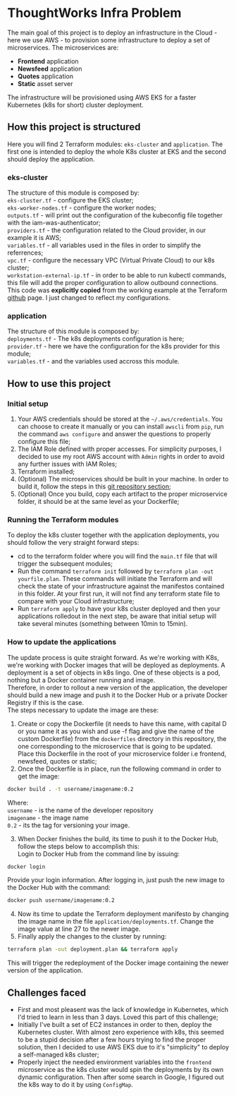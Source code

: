 # ThoughtWorks Infra Problem

The main goal of this project is to deploy an infrastructure in the Cloud - here we use AWS - to provision some infrastructure to deploy a set of microservices. The microservices are:
* __Frontend__ application
* __Newsfeed__ application
* __Quotes__ application
* __Static__ asset server

The infrastructure will be provisioned using AWS EKS for a faster Kubernetes (k8s for short) cluster deployment.

## How this project is structured

Here you will find 2 Terraform modules: `eks-cluster` and `application`. The first one is intended to deploy the whole K8s cluster at EKS and the second should deploy the application.

### eks-cluster  
The structure of this module is composed by:  
`eks-cluster.tf` - configure the EKS cluster;  
`eks-worker-nodes.tf` - configure the worker nodes;  
`outputs.tf` - will print out the configuration of the kubeconfig file together with the iam-was-authenticator;   
`providers.tf` - the configuration related to the Cloud provider, in our example it is AWS;   
`variables.tf` - all variables used in the files in order to simplify the referrences;  
`vpc.tf` - configure the necessary VPC (Virtual Private Cloud) to our k8s cluster;  
`workstation-external-ip.tf` - in order to be able to run kubectl commands, this file will add the proper configuration to allow outbound connections.   
This code was **explicitly copied** from the working example at the Terraform [github](https://github.com/terraform-providers/terraform-provider-aws/tree/master/examples/eks-getting-started) page. I just changed to reflect my configurations.


### application
The structure of this module is composed by:  
`deployments.tf` - The k8s deployments configuration is here;  
`provider.tf` - here we have the configuration for the k8s provider for this module;  
`variables.tf` - and the variables used accross this module.

## How to use this project

### Initial setup
1. Your AWS credentials should be stored at the `~/.aws/credentials`. You can choose to create it manually or you can install `awscli` from `pip`, run the command `aws configure` and answer the questions to properly configure this file;
2. The IAM Role defined with proper accesses. For simplicity purposes, I decided to use my root AWS account with `Admin` rights in order to avoid any further issues with IAM Roles;
3. Terraform installed;
4. (Optional) The microservices should be built in your machine. In order to build it, follow the steps in this [git repository section](https://github.com/ThoughtWorksInc/infra-problem#building);
5. (Optional) Once you build, copy each artifact to the proper microservice folder, it should be at the same level as your Dockerfile;

### Running the Terraform modules
To deploy the k8s cluster together with the application deployments, you should follow the very straight forward steps:
* cd to the terraform folder where you will find the `main.tf` file that will trigger the subsequent modules;
* Run the command `terraform init` followed by `terraform plan -out yourfile.plan`. These commands will initiate the Terraform and will check the state of your infrastructure against the manifestos contained in this folder. At your first run, it will not find any terraform state file to compare with your Cloud infrastructure;
* Run `terraform apply` to have your k8s cluster deployed and then your applications rolledout in the next step, be aware that initial setup will take several minutes (something between 10min to 15min).

### How to update the applications

The update process is quite straight forward. As we're working with K8s, we're working with Docker images that will be deployed as deployments. A deployment is a set of objects in k8s lingo. One of these objects is a pod, nothing but a Docker container running and image.  
Therefore, in order to rollout a new version of the application, the developer should build a new image and push it to the Docker Hub or a private Docker Registry if this is the case.  
The steps necessary to update the image are these:
1. Create or copy the Dockerfile (it needs to have this name, with capital D or you name it as you wish and use -f flag and give the name of the custom Dockerfile) from the `dockerfiles` directory in this repository, the one corresponding to the microservice that is going to be updated. Place this Dockerfile in the root of your microservice folder i.e frontend, newsfeed, quotes or static;
2. Once the Dockerfile is in place, run the following command in order to get the image:  
```bash
docker build . -t username/imagename:0.2
```  
Where:  
`username` - is the name of the developer repository   
`imagename` - the image name  
`0.2` - its the tag for versioning your image.  

3. When Docker finishes the build, its time to push it to the Docker Hub, follow the steps below to accomplish this:  
Login to Docker Hub from the command line by issuing:
```bash
docker login
```  
Provide your login information. After logging in, just push the new image to the Docker Hub with the command:  
```bash
docker push username/imagename:0.2
```
4. Now its time to update the Terraform deployment manifesto by changing the image name in the file `application/deployments.tf`. Change the image value at line 27 to the newer image.
5. Finally apply the changes to the cluster by running:
```bash
terraform plan -out deployment.plan && terraform apply
```
This will trigger the redeployment of the Docker image containing the newer version of the application.
## Challenges faced
* First and most pleasent was the lack of knowledge in Kubernetes, which I'd tried to learn in less than 3 days. Loved this part of this challenge;
* Initially I've built a set of EC2 instances in order to then, deploy the Kubernetes cluster. With almost zero experience with k8s, this seemed to be a stupid decision after a few hours trying to find the proper solution, then I decided to use AWS EKS due to it's "simplicity" to deploy a self-managed k8s cluster;
* Properly inject the needed environment variables into the `frontend` microservice as the k8s cluster would spin the deployments by its own dynamic configuration. Then after some search in Google, I figured out the k8s way to do it by using `ConfigMap`.